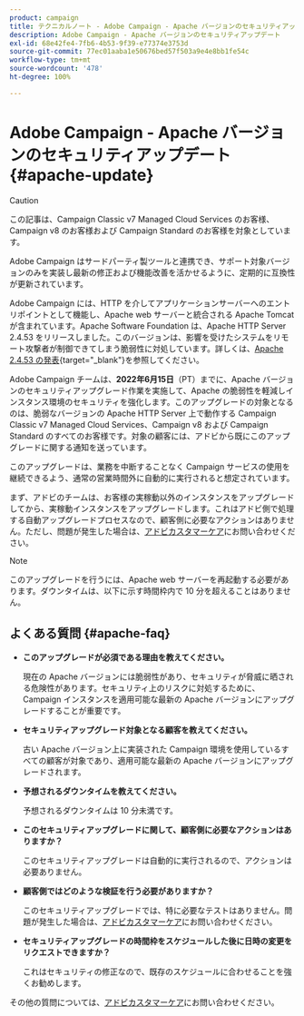 ```yaml
---
product: campaign
title: テクニカルノート - Adobe Campaign - Apache バージョンのセキュリティアップデート
description: Adobe Campaign - Apache バージョンのセキュリティアップデート
exl-id: 68e42fe4-7fb6-4b53-9f39-e77374e3753d
source-git-commit: 77ec01aaba1e50676bed57f503a9e4e8bb1fe54c
workflow-type: tm+mt
source-wordcount: '478'
ht-degree: 100%

---
```


# Adobe Campaign - Apache バージョンのセキュリティアップデート {#apache-update}

>[!CAUTION]
>この記事は、Campaign Classic v7 Managed Cloud Services のお客様、 Campaign v8 のお客様および Campaign Standard のお客様を対象としています。

Adobe Campaign はサードパーティ製ツールと連携でき、サポート対象バージョンのみを実装し最新の修正および機能改善を活かせるように、定期的に互換性が更新されています。

Adobe Campaign には、HTTP を介してアプリケーションサーバーへのエントリポイントとして機能し、Apache web サーバーと統合される Apache Tomcat が含まれています。Apache Software Foundation は、Apache HTTP Server 2.4.53 をリリースしました。このバージョンは、影響を受けたシステムをリモート攻撃者が制御できてしまう脆弱性に対処しています。詳しくは、[Apache 2.4.53 の発表](https://downloads.apache.org/httpd/Announcement2.4.html){target=&quot;_blank&quot;}を参照してください。

Adobe Campaign チームは、**2022年6月15日**（PT）までに、Apache バージョンのセキュリティアップグレード作業を実施して、Apache の脆弱性を軽減しインスタンス環境のセキュリティを強化します。このアップグレードの対象となるのは、脆弱なバージョンの Apache HTTP Server 上で動作する Campaign Classic v7 Managed Cloud Services、Campaign v8 および Campaign Standard のすべてのお客様です。対象の顧客には、アドビから既にこのアップグレードに関する通知を送っています。

このアップグレードは、業務を中断することなく Campaign サービスの使用を継続できるよう、通常の営業時間外に自動的に実行されると想定されています。

まず、アドビのチームは、お客様の実稼動以外のインスタンスをアップグレードしてから、実稼動インスタンスをアップグレードします。これはアドビ側で処理する自動アップグレードプロセスなので、顧客側に必要なアクションはありません。ただし、問題が発生した場合は、[アドビカスタマーケア](https://experienceleague.adobe.com/?support-solution=Campaign&amp;lang=ja#support)にお問い合わせください。


>[!NOTE]
>このアップグレードを行うには、Apache web サーバーを再起動する必要があります。ダウンタイムは、以下に示す時間枠内で 10 分を超えることはありません。

## よくある質問 {#apache-faq}

* **このアップグレードが必須である理由を教えてください。**

   現在の Apache バージョンには脆弱性があり、セキュリティが脅威に晒される危険性があります。セキュリティ上のリスクに対処するために、Campaign インスタンスを適用可能な最新の Apache バージョンにアップグレードすることが重要です。


* **セキュリティアップグレード対象となる顧客を教えてください。**

   古い Apache バージョン上に実装された Campaign 環境を使用しているすべての顧客が対象であり、適用可能な最新の Apache バージョンにアップグレードされます。

* **予想されるダウンタイムを教えてください。**

   予想されるダウンタイムは 10 分未満です。

* **このセキュリティアップグレードに関して、顧客側に必要なアクションはありますか？**

   このセキュリティアップグレードは自動的に実行されるので、アクションは必要ありません。

* **顧客側ではどのような検証を行う必要がありますか？**

   このセキュリティアップグレードでは、特に必要なテストはありません。問題が発生した場合は、[アドビカスタマーケア](https://experienceleague.adobe.com/?support-solution=Campaign&amp;lang=ja#support)にお問い合わせください。


* **セキュリティアップグレードの時間枠をスケジュールした後に日時の変更をリクエストできますか？**

   これはセキュリティの修正なので、既存のスケジュールに合わせることを強くお勧めします。


その他の質問については、[アドビカスタマーケア](https://experienceleague.adobe.com/?support-solution=Campaign&amp;lang=ja#support)にお問い合わせください。
